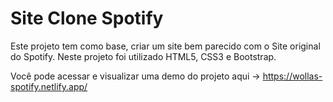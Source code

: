 # Site Clone Spotify
 Este projeto tem como base, criar um site bem parecido com o Site original do Spotify.
 Neste projeto foi utilizado HTML5, CSS3 e Bootstrap.

Você pode acessar e visualizar uma demo do projeto aqui -> https://wollas-spotify.netlify.app/
